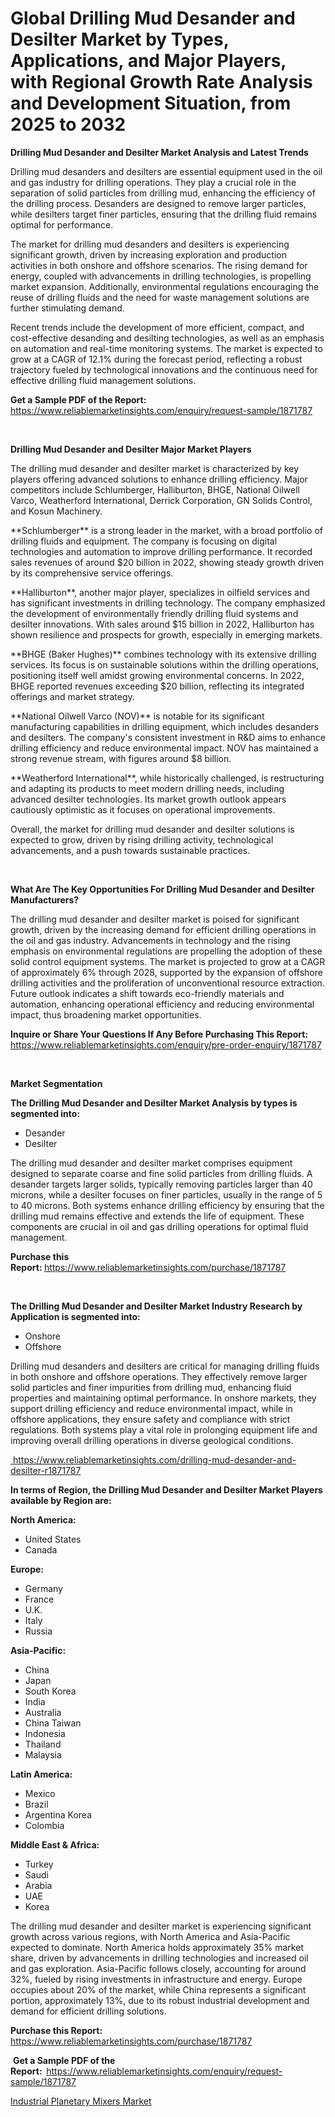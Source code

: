 <p><h1>Global Drilling Mud Desander and Desilter Market by Types, Applications, and Major Players, with Regional Growth Rate Analysis and Development Situation, from 2025 to 2032</h1></p><p><strong>Drilling Mud Desander and Desilter Market Analysis and Latest Trends</strong></p>
<p><p>Drilling mud desanders and desilters are essential equipment used in the oil and gas industry for drilling operations. They play a crucial role in the separation of solid particles from drilling mud, enhancing the efficiency of the drilling process. Desanders are designed to remove larger particles, while desilters target finer particles, ensuring that the drilling fluid remains optimal for performance.</p><p>The market for drilling mud desanders and desilters is experiencing significant growth, driven by increasing exploration and production activities in both onshore and offshore scenarios. The rising demand for energy, coupled with advancements in drilling technologies, is propelling market expansion. Additionally, environmental regulations encouraging the reuse of drilling fluids and the need for waste management solutions are further stimulating demand.</p><p>Recent trends include the development of more efficient, compact, and cost-effective desanding and desilting technologies, as well as an emphasis on automation and real-time monitoring systems. The market is expected to grow at a CAGR of 12.1% during the forecast period, reflecting a robust trajectory fueled by technological innovations and the continuous need for effective drilling fluid management solutions.</p></p>
<p><strong>Get a Sample PDF of the Report:&nbsp;</strong> <a href="https://www.reliablemarketinsights.com/enquiry/request-sample/1871787?utm_campaign=2885&utm_medium=2&utm_source=Github&utm_content=ia&utm_term=08042025&utm_id=drilling-mud-desander-and-desilter">https://www.reliablemarketinsights.com/enquiry/request-sample/1871787</a></p>
<p>&nbsp;</p>
<p><strong>Drilling Mud Desander and Desilter Major Market Players</strong></p>
<p><p>The drilling mud desander and desilter market is characterized by key players offering advanced solutions to enhance drilling efficiency. Major competitors include Schlumberger, Halliburton, BHGE, National Oilwell Varco, Weatherford International, Derrick Corporation, GN Solids Control, and Kosun Machinery.</p><p>**Schlumberger** is a strong leader in the market, with a broad portfolio of drilling fluids and equipment. The company is focusing on digital technologies and automation to improve drilling performance. It recorded sales revenues of around $20 billion in 2022, showing steady growth driven by its comprehensive service offerings.</p><p>**Halliburton**, another major player, specializes in oilfield services and has significant investments in drilling technology. The company emphasized the development of environmentally friendly drilling fluid systems and desilter innovations. With sales around $15 billion in 2022, Halliburton has shown resilience and prospects for growth, especially in emerging markets.</p><p>**BHGE (Baker Hughes)** combines technology with its extensive drilling services. Its focus is on sustainable solutions within the drilling operations, positioning itself well amidst growing environmental concerns. In 2022, BHGE reported revenues exceeding $20 billion, reflecting its integrated offerings and market strategy.</p><p>**National Oilwell Varco (NOV)** is notable for its significant manufacturing capabilities in drilling equipment, which includes desanders and desilters. The company's consistent investment in R&D aims to enhance drilling efficiency and reduce environmental impact. NOV has maintained a strong revenue stream, with figures around $8 billion.</p><p>**Weatherford International**, while historically challenged, is restructuring and adapting its products to meet modern drilling needs, including advanced desilter technologies. Its market growth outlook appears cautiously optimistic as it focuses on operational improvements.</p><p>Overall, the market for drilling mud desander and desilter solutions is expected to grow, driven by rising drilling activity, technological advancements, and a push towards sustainable practices.</p></p>
<p>&nbsp;</p>
<p><strong>What Are The Key Opportunities For Drilling Mud Desander and Desilter Manufacturers?</strong></p>
<p><p>The drilling mud desander and desilter market is poised for significant growth, driven by the increasing demand for efficient drilling operations in the oil and gas industry. Advancements in technology and the rising emphasis on environmental regulations are propelling the adoption of these solid control equipment systems. The market is projected to grow at a CAGR of approximately 6% through 2028, supported by the expansion of offshore drilling activities and the proliferation of unconventional resource extraction. Future outlook indicates a shift towards eco-friendly materials and automation, enhancing operational efficiency and reducing environmental impact, thus broadening market opportunities.</p></p>
<p><strong>Inquire or Share Your Questions If Any Before Purchasing This Report:</strong> <a href="https://www.reliablemarketinsights.com/enquiry/pre-order-enquiry/1871787?utm_campaign=2885&utm_medium=2&utm_source=Github&utm_content=ia&utm_term=08042025&utm_id=drilling-mud-desander-and-desilter">https://www.reliablemarketinsights.com/enquiry/pre-order-enquiry/1871787</a></p>
<p>&nbsp;</p>
<p><strong>Market Segmentation</strong></p>
<p><strong>The Drilling Mud Desander and Desilter Market Analysis by types is segmented into:</strong></p>
<p><ul><li>Desander</li><li>Desilter</li></ul></p>
<p><p>The drilling mud desander and desilter market comprises equipment designed to separate coarse and fine solid particles from drilling fluids. A desander targets larger solids, typically removing particles larger than 40 microns, while a desilter focuses on finer particles, usually in the range of 5 to 40 microns. Both systems enhance drilling efficiency by ensuring that the drilling mud remains effective and extends the life of equipment. These components are crucial in oil and gas drilling operations for optimal fluid management.</p></p>
<p><strong>Purchase this Report:&nbsp;</strong><a href="https://www.reliablemarketinsights.com/purchase/1871787?utm_campaign=2885&utm_medium=2&utm_source=Github&utm_content=ia&utm_term=08042025&utm_id=drilling-mud-desander-and-desilter">https://www.reliablemarketinsights.com/purchase/1871787</a></p>
<p>&nbsp;</p>
<p><strong>The Drilling Mud Desander and Desilter Market Industry Research by Application is segmented into:</strong></p>
<p><ul><li>Onshore</li><li>Offshore</li></ul></p>
<p><p>Drilling mud desanders and desilters are critical for managing drilling fluids in both onshore and offshore operations. They effectively remove larger solid particles and finer impurities from drilling mud, enhancing fluid properties and maintaining optimal performance. In onshore markets, they support drilling efficiency and reduce environmental impact, while in offshore applications, they ensure safety and compliance with strict regulations. Both systems play a vital role in prolonging equipment life and improving overall drilling operations in diverse geological conditions.</p></p>
<p><a href="https://www.reliablemarketinsights.com/drilling-mud-desander-and-desilter-r1871787?utm_campaign=2885&utm_medium=2&utm_source=Github&utm_content=ia&utm_term=08042025&utm_id=drilling-mud-desander-and-desilter">&nbsp;https://www.reliablemarketinsights.com/drilling-mud-desander-and-desilter-r1871787</a></p>
<p><strong>In terms of Region, the Drilling Mud Desander and Desilter Market Players available by Region are:</strong></p>
<p>
    <p> <strong> North America: </strong>
        <ul>
            <li>United States</li>
            <li>Canada</li>
        </ul>
        </p> 
    <p> <strong> Europe: </strong>
        <ul>
            <li>Germany</li>
            <li>France</li>
            <li>U.K.</li>
            <li>Italy</li>
            <li>Russia</li>
        </ul>
        </p> 
    <p> <strong> Asia-Pacific: </strong>
        <ul>
            <li>China</li>
            <li>Japan</li>
            <li>South Korea</li>
            <li>India</li>
            <li>Australia</li>
            <li>China Taiwan</li>
            <li>Indonesia</li>
            <li>Thailand</li>
            <li>Malaysia</li>
        </ul>
        </p> 
    <p> <strong> Latin America: </strong>
        <ul>
            <li>Mexico</li>
            <li>Brazil</li>
            <li>Argentina Korea</li>
            <li>Colombia</li>
        </ul>
        </p> 
    <p> <strong> Middle East & Africa: </strong>
        <ul>
            <li>Turkey</li>
            <li>Saudi</li>
            <li>Arabia</li>
            <li>UAE</li>
            <li>Korea</li>
        </ul>
    </p>
    </p>
<p><p>The drilling mud desander and desilter market is experiencing significant growth across various regions, with North America and Asia-Pacific expected to dominate. North America holds approximately 35% market share, driven by advancements in drilling technologies and increased oil and gas exploration. Asia-Pacific follows closely, accounting for around 32%, fueled by rising investments in infrastructure and energy. Europe occupies about 20% of the market, while China represents a significant portion, approximately 13%, due to its robust industrial development and demand for efficient drilling solutions. </p></p>
<p><strong>Purchase this Report: </strong><a href="https://www.reliablemarketinsights.com/purchase/1871787?utm_campaign=2885&utm_medium=2&utm_source=Github&utm_content=ia&utm_term=08042025&utm_id=drilling-mud-desander-and-desilter">https://www.reliablemarketinsights.com/purchase/1871787</a></p>
<p>&nbsp;<strong>Get a Sample PDF of the Report:&nbsp;&nbsp;</strong><a href="https://www.reliablemarketinsights.com/enquiry/request-sample/1871787?utm_campaign=2885&utm_medium=2&utm_source=Github&utm_content=ia&utm_term=08042025&utm_id=drilling-mud-desander-and-desilter">https://www.reliablemarketinsights.com/enquiry/request-sample/1871787</a></p>
<p><strong></strong></p>
<p><p><a href="https://github.com/ajayanhaizan/Market-Research-Report-List-1/blob/main/industrial-planetary-mixers-market.md?utm_campaign=2885&utm_medium=2&utm_source=Github&utm_content=ia&utm_term=08042025&utm_id=drilling-mud-desander-and-desilter">Industrial Planetary Mixers Market</a></p></p>